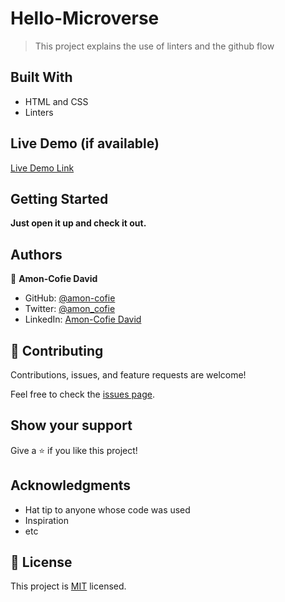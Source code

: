 # Hello-Microverse

> This project explains the use of linters and the github flow

## Built With

- HTML and CSS
- Linters

## Live Demo (if available)

[Live Demo Link](http://192.168.8.100:5500/Hello-Microverse/)

## Getting Started

**Just open it up and check it out.**

## Authors

👤 **Amon-Cofie David**

- GitHub: [@amon-cofie](https://github.com/amon-cofie)
- Twitter: [@amon_cofie](https://twitter.com/amon_cofie)
- LinkedIn: [Amon-Cofie David](https://www.linkedin.com/in/david-amon-cofie-2389ab241/)

## 🤝 Contributing

Contributions, issues, and feature requests are welcome!

Feel free to check the [issues page](https://github.com/amon-cofie/Hello-Microverse/issues).

## Show your support

Give a ⭐️ if you like this project!

## Acknowledgments

- Hat tip to anyone whose code was used
- Inspiration
- etc

## 📝 License

This project is [MIT](https://github.com/amon-cofie/Hello-Microverse/blob/main/LICENSE) licensed.
